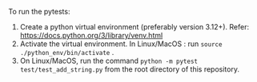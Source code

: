 To run the pytests:

 1. Create a python virtual environment (preferably version 3.12+). Refer: https://docs.python.org/3/library/venv.html
 2. Activate the virtual environment. In Linux/MacOS : run `source ./python_env/bin/activate` .
 3. On Linux/MacOS, run the command `python -m pytest test/test_add_string.py` from the root directory of this repository. 
